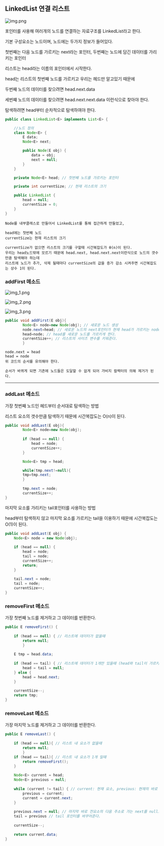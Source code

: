 ## LinkedList 연결 리스트

![img.png](img.png)

포인터를 사용해 여러개의 노드를 연결하는 자료구조를 LinkedList라고 한다.

기본 구성요소는 노드이며, 노드에는 두가지 정보가 들어있다.

첫번째는 다음 노드를 가르키는 next라는 포인터, 두번째는 노드에 담긴 데이터를 가리키는 포인터

리스트는 head라는 이름의 포인터에서 시작한다.

head는 리스트의 첫번째 노드를 가르키고 우리는 헤드만 알고있기 때문에

두번째 노드의 데이터를 찾으려면 head.next.data

세번쨰 노드의 데이터를 찾으려면 head.next.next.data 이런식으로 찾아야 한다.

탐색하려면 head부터 순차적으로 탐색하여야 한다.

```java
public class LinkedList<E> implements List<E> {

    //노드 정의
    class Node<E> {
        E data;
        Node<E> next;

        public Node(E obj) {
            data = obj;
            next = null;
        }
    }

    private Node<E> head; // 첫번째 노드를 가르키는 포인터

    private int currentSize; // 현재 리스트의 크기

    public LinkedList {
        head = null;
        currentSize = 0;
    }
}
```

```
Node를 내부클래스로 만들어서 LinkedList를 통해 접근하게 만들었고,

head에는 첫번째 노드
currentSize는 현재 리스트의 크기

currentSize가 없으면 리스트의 크기를 구할때 시간복잡도가 θ(n)이 된다.
우리는 head노드밖에 모르기 때문에 head.next, head.next.next이런식으로 노드의 갯수만큼 탐색해야 하는데
리스트에 노드가 추가, 삭제 될때마다 currentSize의 값을 증가 감소 시켜주면 시간복잡도는 상수 1이 된다.
```

### addFirst 메소드

![img_1.png](img_1.png)

![img_2.png](img_2.png)

![img_3.png](img_3.png)

```java
public void addFirst(E obj){
        Node<E> node=new Node(obj); // 새로운 노드 생성
        node.next=head; // 새로운 노드의 next포인터가 현재 head가 가르키는 node를 갖는다.
        head=node; // head를 새로운 노드를 가르키게 한다.
        currentSize++; // 리스트의 사이즈 변수를 키워준다.
        }
```

```
node.next = head
head = node
위 코드의 순서를 유의해야 한다.

순서가 바뀌게 되면 기존에 노드들은 도달할 수 없게 되어 가비지 컬렉터의 의해 제거가 된다.
```

---

### addLast 메소드

가장 첫번째 노드인 헤드부터 순서대로 탐색하는 방법

리스트 요소의 갯수만큼 탐색하기 때문에 시간복잡도는 O(n)이 된다.

```java
public void addLast(E obj){
        Node<E> node=new Node(obj);
        
        if (head == null) {
            head = node;
            currentSize++;
        }

        Node<E> tmp = head;

        while(tmp.next!=null){
        tmp=tmp.next;
        }
        
        tmp.next = node;
        currentSize++;
}
```

마지막 요소를 가리키는 tail포인터를 사용하는 방법

head부터 탐색하지 않고 마지막 요소를 가르키는 tail을 이용하기 때문에
시간복잡도는 O(1)이 된다.

```java
public void addLast(E obj) {
    Node<E> node = new Node(obj);
    
    if (head == null) {
        head = node;
        tail = node;
        currentSize++;
        return;
    }
    
    tail.next = node;
    tail = node;
    currentSize++;
}
```


### removeFirst 메소드

가장 첫번째 노드를 제거하고 그 데이터를 반환한다.
```java
public E removeFirst() {
    
    if (head == null) { // 리스트에 데이터가 없을때
        return null;
        }
    
    E tmp = head.data;
    
    if (head == tail) { // 리스트에 데이터가 1개만 있을때 (head와 tail이 가르키는 요소가 같을때)
        head = tail = null;
    } else {
        head = head.next;    
    }
    
    currentSize--;
    return tmp;
}
```


### removeLast 메소드

가장 마지막 노드를 제거하고 그 데이터를 반환한다.

```java
public E removeLast() {
    
    if (head == null){ // 리스트 내 요소가 없을때
        return null;
        }
    if (head == tail){ // 리스트 내 요소가 1개 일때
        return removeFirst();    
    }
    
    Node<E> current = head;
    Node<E> previous = null;
    
    while (current != tail) { // current: 현재 요소, previous: 현재의 바로 앞 요소
        previous = current;
        current = current.next;
    }
    
    previous.next = null; // 마지막 바로 전요소의 다음 주소로 가는 next를 null로 바꾸어 마지막 요소의 접근할수 없게 한다.
    tail = previous // tail 포인터를 바꾸어준다.
        
    currentSize--;
    
    return current.data;
}
```